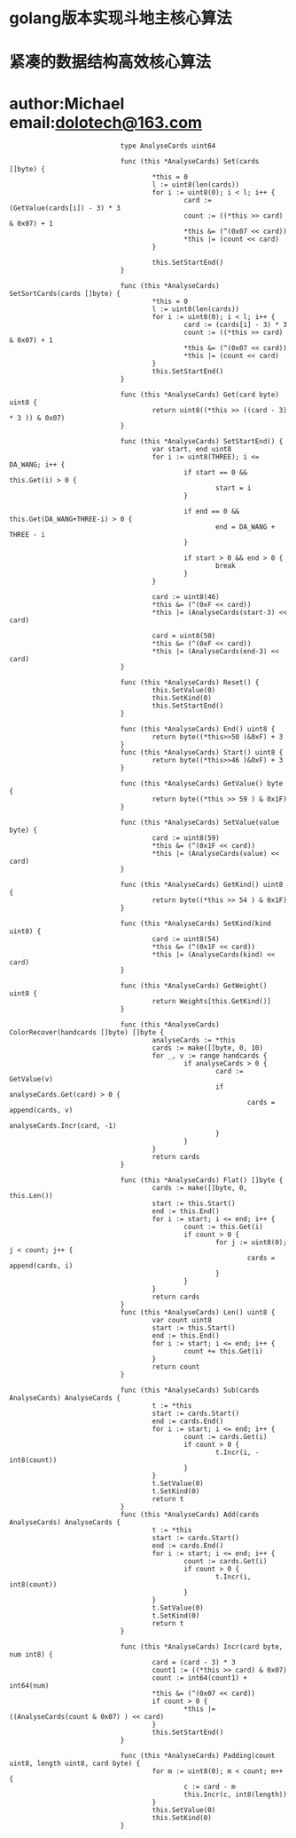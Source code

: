 # golang版本实现斗地主核心算法
# 紧凑的数据结构高效核心算法
# author:Michael email:dolotech@163.com


                                type AnalyseCards uint64

                                func (this *AnalyseCards) Set(cards []byte) {
                                        *this = 0
                                        l := uint8(len(cards))
                                        for i := uint8(0); i < l; i++ {
                                                card := (GetValue(cards[i]) - 3) * 3
                                                count := ((*this >> card) & 0x07) + 1
                                                *this &= (^(0x07 << card))
                                                *this |= (count << card)
                                        }

                                        this.SetStartEnd()
                                }

                                func (this *AnalyseCards) SetSortCards(cards []byte) {
                                        *this = 0
                                        l := uint8(len(cards))
                                        for i := uint8(0); i < l; i++ {
                                                card := (cards[i] - 3) * 3
                                                count := ((*this >> card) & 0x07) + 1
                                                *this &= (^(0x07 << card))
                                                *this |= (count << card)
                                        }
                                        this.SetStartEnd()
                                }

                                func (this *AnalyseCards) Get(card byte) uint8 {
                                        return uint8((*this >> ((card - 3) * 3 )) & 0x07)
                                }

                                func (this *AnalyseCards) SetStartEnd() {
                                        var start, end uint8
                                        for i := uint8(THREE); i <= DA_WANG; i++ {
                                                if start == 0 && this.Get(i) > 0 {
                                                        start = i
                                                }

                                                if end == 0 && this.Get(DA_WANG+THREE-i) > 0 {
                                                        end = DA_WANG + THREE - i
                                                }

                                                if start > 0 && end > 0 {
                                                        break
                                                }
                                        }

                                        card := uint8(46)
                                        *this &= (^(0xF << card))
                                        *this |= (AnalyseCards(start-3) << card)

                                        card = uint8(50)
                                        *this &= (^(0xF << card))
                                        *this |= (AnalyseCards(end-3) << card)
                                }

                                func (this *AnalyseCards) Reset() {
                                        this.SetValue(0)
                                        this.SetKind(0)
                                        this.SetStartEnd()
                                }

                                func (this *AnalyseCards) End() uint8 {
                                        return byte((*this>>50 )&0xF) + 3
                                }
                                func (this *AnalyseCards) Start() uint8 {
                                        return byte((*this>>46 )&0xF) + 3
                                }

                                func (this *AnalyseCards) GetValue() byte {
                                        return byte((*this >> 59 ) & 0x1F)
                                }

                                func (this *AnalyseCards) SetValue(value byte) {
                                        card := uint8(59)
                                        *this &= (^(0x1F << card))
                                        *this |= (AnalyseCards(value) << card)
                                }

                                func (this *AnalyseCards) GetKind() uint8 {
                                        return byte((*this >> 54 ) & 0x1F)
                                }

                                func (this *AnalyseCards) SetKind(kind uint8) {
                                        card := uint8(54)
                                        *this &= (^(0x1F << card))
                                        *this |= (AnalyseCards(kind) << card)
                                }

                                func (this *AnalyseCards) GetWeight() uint8 {
                                        return Weights[this.GetKind()]
                                }

                                func (this *AnalyseCards) ColorRecover(handcards []byte) []byte {
                                        analyseCards := *this
                                        cards := make([]byte, 0, 10)
                                        for _, v := range handcards {
                                                if analyseCards > 0 {
                                                        card := GetValue(v)
                                                        if analyseCards.Get(card) > 0 {
                                                                cards = append(cards, v)
                                                                analyseCards.Incr(card, -1)
                                                        }
                                                }
                                        }
                                        return cards
                                }

                                func (this *AnalyseCards) Flat() []byte {
                                        cards := make([]byte, 0, this.Len())
                                        start := this.Start()
                                        end := this.End()
                                        for i := start; i <= end; i++ {
                                                count := this.Get(i)
                                                if count > 0 {
                                                        for j := uint8(0); j < count; j++ {
                                                                cards = append(cards, i)
                                                        }
                                                }
                                        }
                                        return cards
                                }
                                func (this *AnalyseCards) Len() uint8 {
                                        var count uint8
                                        start := this.Start()
                                        end := this.End()
                                        for i := start; i <= end; i++ {
                                                count += this.Get(i)  
                                        }
                                        return count
                                }

                                func (this *AnalyseCards) Sub(cards AnalyseCards) AnalyseCards {
                                        t := *this
                                        start := cards.Start()
                                        end := cards.End()
                                        for i := start; i <= end; i++ {
                                                count := cards.Get(i)
                                                if count > 0 {
                                                        t.Incr(i, -int8(count))
                                                }
                                        }
                                        t.SetValue(0)
                                        t.SetKind(0)
                                        return t
                                }
                                func (this *AnalyseCards) Add(cards AnalyseCards) AnalyseCards {
                                        t := *this
                                        start := cards.Start()
                                        end := cards.End()
                                        for i := start; i <= end; i++ {
                                                count := cards.Get(i)
                                                if count > 0 {
                                                        t.Incr(i, int8(count))
                                                }
                                        }
                                        t.SetValue(0)
                                        t.SetKind(0)
                                        return t
                                }

                                func (this *AnalyseCards) Incr(card byte, num int8) {
                                        card = (card - 3) * 3
                                        count1 := ((*this >> card) & 0x07)
                                        count := int64(count1) + int64(num)
                                        *this &= (^(0x07 << card))
                                        if count > 0 {
                                                *this |= ((AnalyseCards(count & 0x07) ) << card)
                                        }
                                        this.SetStartEnd()
                                }

                                func (this *AnalyseCards) Padding(count uint8, length uint8, card byte) {
                                        for m := uint8(0); m < count; m++ {
                                                c := card - m
                                                this.Incr(c, int8(length))
                                        }
                                        this.SetValue(0)
                                        this.SetKind(0)
                                }
